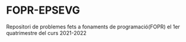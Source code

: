 # FOPR-EPSEVG

Repositori de problemes fets a fonaments de programació(FOPR) el 1er quatrimestre del curs 2021-2022 
